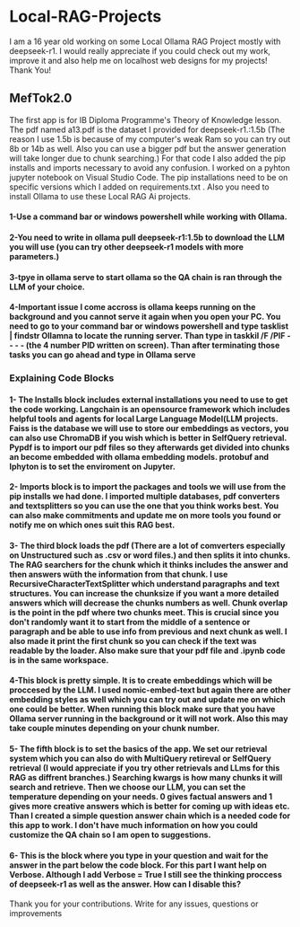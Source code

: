 # Local-RAG-Projects
I am a 16 year old working on some Local Ollama RAG Project mostly with deepseek-r1. I would really appreciate if you could check out my work, improve it and also help me on localhost web designs for my projects! Thank You!

## MefTok2.0
The first app is for IB Diploma Programme's Theory of Knowledge lesson. The pdf named a13.pdf is the dataset I provided for deepseek-r1.:1.5b (The reason I use 1.5b is because of my computer's weak Ram so you can try out 8b or 14b as well. Also you can use a bigger pdf but the answer generation will take longer due to chunk searching.) For that code I also added the pip installs and imports necessary to avoid any confusion. I worked on a pyhton jupyter notebook on Visual Studio Code. The pip installations need to be on specific versions which I added on requirements.txt . Also you need to install Ollama to use these Local RAG Ai projects.

#### 1-Use a command bar or windows powershell while working with Ollama. 
#### 2-You need to write in ollama pull deepseek-r1:1.5b to download the LLM you will use (you can try other deepseek-r1 models with more parameters.) 
#### 3-tpye in ollama serve to start ollama so the QA chain is ran through the LLM of your choice.
#### 4-Important issue I come accross is ollama keeps running on the background and you cannot serve it again when you open your PC. You need to go to your command bar or windows powershell and type tasklist | findstr Ollamna to locate the running server. Than type in taskkil /F /PIF - - - - (the 4 number PID written on screen). Than after terminating those tasks you can go ahead and type in Ollama serve

### Explaining Code Blocks
#### 1- The Installs block includes external installations you need to use to get the code working. Langchain is an opensource framework which includes helpful tools and agents for local Large Language Model(LLM projects. Faiss is the database we will use to store our embeddings as vectors, you can also use ChromaDB if you wish which is better in SelfQuery retrieval. Pypdf is to import our pdf files so they afterwards get divided into chunks an become embedded with ollama embedding models. protobuf and Iphyton is to set the enviroment on Jupyter.
#### 2- Imports block is to import the packages and tools we will use from the pip installs we had done. I imported multiple databases, pdf converters and textsplitters so you can use the one that you think works best. You can also make commitments and update me on more tools you found or notify me on which ones suit this RAG best.
#### 3- The third block loads the pdf (There are a lot of comverters especially on Unstructured such as .csv or word files.) and then splits it into chunks. The RAG searchers for the chunk which it thinks includes the answer and then answers wüth the information from that chunk. I use RecursiveCharacterTextSplitter which understand paragraphs and text structures. You can increase the chunksize if you want a more detailed answers which will decrease the chunks numbers as well. Chunk overlap is the point in the pdf where two chunks meet. This is crucial since you don't randomly want it to start from the middle of a sentence or paragraph and be able to use info from previous and next chunk as well. I also made it print the first chunk so you can check if the text was readable by the loader. Also make sure that your pdf file and .ipynb code is in the same workspace.
#### 4-This block is pretty simple. It is to create embeddings which will be proccesed by the LLM. I used nomic-embed-text but again there are other embedding styles as well which you can try out and update me on which one could be better. When running this block make sure that you have Ollama server running in the background or it will not work. Also this may take couple minutes depending on your chunk number.
#### 5- The fifth block is to set the basics of the app. We set our retrieval system which you can also do with MultiQuery retireval or SelfQuery retrieval (I would appreciate if you try other retrievals and LLms for this RAG as diffrent branches.) Searching kwargs is how many chunks it will search and retrieve. Then we choose our LLM, you can set the temperature depending on your needs. 0 gives factual answers and 1 gives more creative answers which is better for coming up with ideas etc. Than I created a simple question answer chain which is a needed code for this app to work. I don't have much information on how you could customize the QA chain so I am open to suggestions.
#### 6- This is the block where you type in your question and wait for the answer in the part below the code block. For this part I want help on Verbose. Although I add Verbose = True I still see the thinking proccess of deepseek-r1 as well as the answer. How can I disable this?


Thank you for your contributions. Write for any issues, questions or improvements
